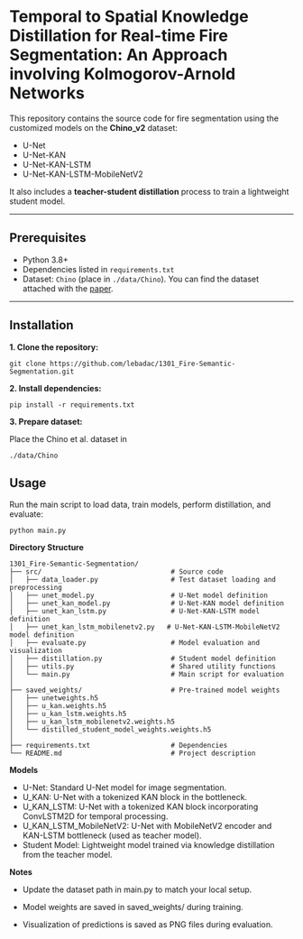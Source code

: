 # Temporal to Spatial Knowledge Distillation for Real-time Fire Segmentation: An Approach involving Kolmogorov-Arnold Networks

This repository contains the source code for fire segmentation using the customized models on the **Chino_v2** dataset:
- U-Net
- U-Net-KAN
- U-Net-KAN-LSTM
- U-Net-KAN-LSTM-MobileNetV2

It also includes a **teacher-student distillation** process to train a lightweight student model.

---

## Prerequisites

- Python 3.8+
- Dependencies listed in `requirements.txt`
- Dataset: `Chino` (place in `./data/Chino`). You can find the dataset attached with the [paper](https://arxiv.org/pdf/1506.03495).

---

## Installation

**1. Clone the repository:**
```
git clone https://github.com/lebadac/1301_Fire-Semantic-Segmentation.git
   ```
**2. Install dependencies:**
```
pip install -r requirements.txt
```

**3. Prepare dataset:**

Place the Chino et al. dataset in 
```
./data/Chino
```

## Usage
Run the main script to load data, train models, perform distillation, and evaluate:
```
python main.py
```
**Directory Structure**
```
1301_Fire-Semantic-Segmentation/
├── src/                                # Source code
│   ├── data_loader.py                  # Test dataset loading and preprocessing
│   ├── unet_model.py                   # U-Net model definition
│   ├── unet_kan_model.py               # U-Net-KAN model definition
│   ├── unet_kan_lstm.py                # U-Net-KAN-LSTM model definition
│   ├── unet_kan_lstm_mobilenetv2.py   # U-Net-KAN-LSTM-MobileNetV2 model definition
│   ├── evaluate.py                     # Model evaluation and visualization
│   ├── distillation.py                 # Student model definition
│   ├── utils.py                        # Shared utility functions
│   └── main.py                         # Main script for evaluation
│
├── saved_weights/                      # Pre-trained model weights
│   ├── unetweights.h5
│   ├── u_kan.weights.h5
│   ├── u_kan_lstm.weights.h5
│   ├── u_kan_lstm_mobilenetv2.weights.h5
│   └── distilled_student_model_weights.weights.h5
│
├── requirements.txt                    # Dependencies
└── README.md                           # Project description

```

**Models**

- U-Net: Standard U-Net model for image segmentation.
- U_KAN: U-Net with a tokenized KAN block in the bottleneck.
- U_KAN_LSTM: U-Net with a tokenized KAN block incorporating ConvLSTM2D for temporal processing.
- U_KAN_LSTM_MobileNetV2: U-Net with MobileNetV2 encoder and KAN-LSTM bottleneck (used as teacher model).
- Student Model: Lightweight model trained via knowledge distillation from the teacher model.

**Notes**
- Update the dataset path in main.py to match your local setup.

- Model weights are saved in saved_weights/ during training.

- Visualization of predictions is saved as PNG files during evaluation.



